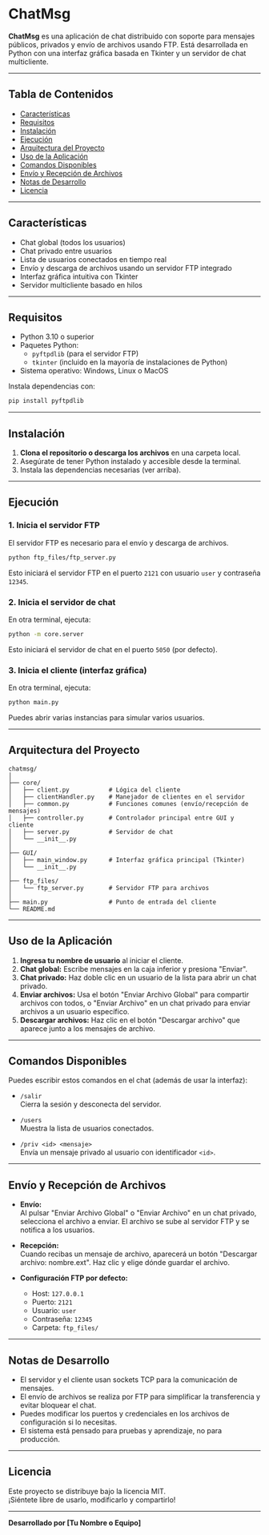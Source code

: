 # ChatMsg

**ChatMsg** es una aplicación de chat distribuido con soporte para mensajes públicos, privados y envío de archivos usando FTP. Está desarrollada en Python con una interfaz gráfica basada en Tkinter y un servidor de chat multicliente.

---

## Tabla de Contenidos

- [Características](#características)
- [Requisitos](#requisitos)
- [Instalación](#instalación)
- [Ejecución](#ejecución)
- [Arquitectura del Proyecto](#arquitectura-del-proyecto)
- [Uso de la Aplicación](#uso-de-la-aplicación)
- [Comandos Disponibles](#comandos-disponibles)
- [Envío y Recepción de Archivos](#envío-y-recepción-de-archivos)
- [Notas de Desarrollo](#notas-de-desarrollo)
- [Licencia](#licencia)

---

## Características

- Chat global (todos los usuarios)
- Chat privado entre usuarios
- Lista de usuarios conectados en tiempo real
- Envío y descarga de archivos usando un servidor FTP integrado
- Interfaz gráfica intuitiva con Tkinter
- Servidor multicliente basado en hilos

---

## Requisitos

- Python 3.10 o superior
- Paquetes Python:
  - `pyftpdlib` (para el servidor FTP)
  - `tkinter` (incluido en la mayoría de instalaciones de Python)
- Sistema operativo: Windows, Linux o MacOS

Instala dependencias con:

```bash
pip install pyftpdlib
```

---

## Instalación

1. **Clona el repositorio o descarga los archivos** en una carpeta local.
2. Asegúrate de tener Python instalado y accesible desde la terminal.
3. Instala las dependencias necesarias (ver arriba).

---

## Ejecución

### 1. Inicia el servidor FTP

El servidor FTP es necesario para el envío y descarga de archivos.

```bash
python ftp_files/ftp_server.py
```

Esto iniciará el servidor FTP en el puerto `2121` con usuario `user` y contraseña `12345`.

### 2. Inicia el servidor de chat

En otra terminal, ejecuta:

```bash
python -m core.server
```

Esto iniciará el servidor de chat en el puerto `5050` (por defecto).

### 3. Inicia el cliente (interfaz gráfica)

En otra terminal, ejecuta:

```bash
python main.py
```

Puedes abrir varias instancias para simular varios usuarios.

---

## Arquitectura del Proyecto

```
chatmsg/
│
├── core/
│   ├── client.py           # Lógica del cliente
│   ├── clientHandler.py    # Manejador de clientes en el servidor
│   ├── common.py           # Funciones comunes (envío/recepción de mensajes)
│   ├── controller.py       # Controlador principal entre GUI y cliente
│   ├── server.py           # Servidor de chat
│   └── __init__.py
│
├── GUI/
│   ├── main_window.py      # Interfaz gráfica principal (Tkinter)
│   └── __init__.py
│
├── ftp_files/
│   └── ftp_server.py       # Servidor FTP para archivos
│
├── main.py                 # Punto de entrada del cliente
└── README.md
```

---

## Uso de la Aplicación

1. **Ingresa tu nombre de usuario** al iniciar el cliente.
2. **Chat global:** Escribe mensajes en la caja inferior y presiona "Enviar".
3. **Chat privado:** Haz doble clic en un usuario de la lista para abrir un chat privado.
4. **Enviar archivos:** Usa el botón "Enviar Archivo Global" para compartir archivos con todos, o "Enviar Archivo" en un chat privado para enviar archivos a un usuario específico.
5. **Descargar archivos:** Haz clic en el botón "Descargar archivo" que aparece junto a los mensajes de archivo.

---

## Comandos Disponibles

Puedes escribir estos comandos en el chat (además de usar la interfaz):

- `/salir`  
  Cierra la sesión y desconecta del servidor.

- `/users`  
  Muestra la lista de usuarios conectados.

- `/priv <id> <mensaje>`  
  Envía un mensaje privado al usuario con identificador `<id>`.

---

## Envío y Recepción de Archivos

- **Envío:**  
  Al pulsar "Enviar Archivo Global" o "Enviar Archivo" en un chat privado, selecciona el archivo a enviar. El archivo se sube al servidor FTP y se notifica a los usuarios.

- **Recepción:**  
  Cuando recibas un mensaje de archivo, aparecerá un botón "Descargar archivo: nombre.ext". Haz clic y elige dónde guardar el archivo.

- **Configuración FTP por defecto:**  
  - Host: `127.0.0.1`
  - Puerto: `2121`
  - Usuario: `user`
  - Contraseña: `12345`
  - Carpeta: `ftp_files/`

---

## Notas de Desarrollo

- El servidor y el cliente usan sockets TCP para la comunicación de mensajes.
- El envío de archivos se realiza por FTP para simplificar la transferencia y evitar bloquear el chat.
- Puedes modificar los puertos y credenciales en los archivos de configuración si lo necesitas.
- El sistema está pensado para pruebas y aprendizaje, no para producción.

---

## Licencia

Este proyecto se distribuye bajo la licencia MIT.  
¡Siéntete libre de usarlo, modificarlo y compartirlo!

---

**Desarrollado por [Tu Nombre o Equipo]**